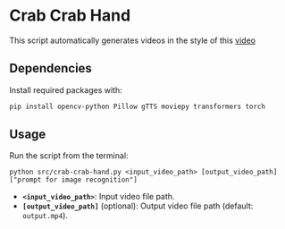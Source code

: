# **Crab Crab Hand**

This script automatically generates videos in the style of this [video](https://www.youtube.com/watch?v=wIfvcWCZZ7w)

## **Dependencies**
Install required packages with:
```bash
pip install opencv-python Pillow gTTS moviepy transformers torch
```

## **Usage**
Run the script from the terminal:
```
python src/crab-crab-hand.py <input_video_path> [output_video_path] ["prompt for image recognition"]
```
- **`<input_video_path>`**: Input video file path.  
- **`[output_video_path]`** (optional): Output video file path (default: `output.mp4`).